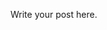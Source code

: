 <!--
.. title: {{ title }}
.. slug: {{ slug }}
.. date: {{ date }}
.. tags: Blog
.. link:
.. description:
.. type: text
-->

Write your post here.
